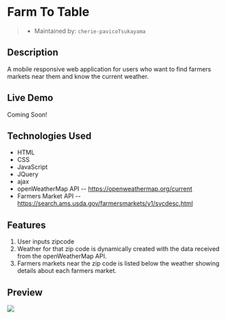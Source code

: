 # Farm To Table
> - Maintained by: `cherie-pavicoTsukayama`

## Description
A mobile responsive web application for users who want to find farmers markets near them and know the current weather.

## Live Demo
Coming Soon!

## Technologies Used
 - HTML
 - CSS
 - JavaScript
 - JQuery
 - ajax
 - openWeatherMap API
   -- https://openweathermap.org/current
 - Farmers Market API
  -- https://search.ams.usda.gov/farmersmarkets/v1/svcdesc.html

## Features
1. User inputs zipcode
2. Weather for that zip code is dynamically created with the data received from the openWeatherMap API.
3. Farmers markets near the zip code is listed below the weather showing details about each farmers market.

## Preview
<img src="assets/images/farm-to-table.gif">
